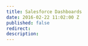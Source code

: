 ```yaml
---
title: Salesforce Dashboards
date: 2016-02-22 11:02:00 Z
published: false
redirect: 
description: 
---
```


